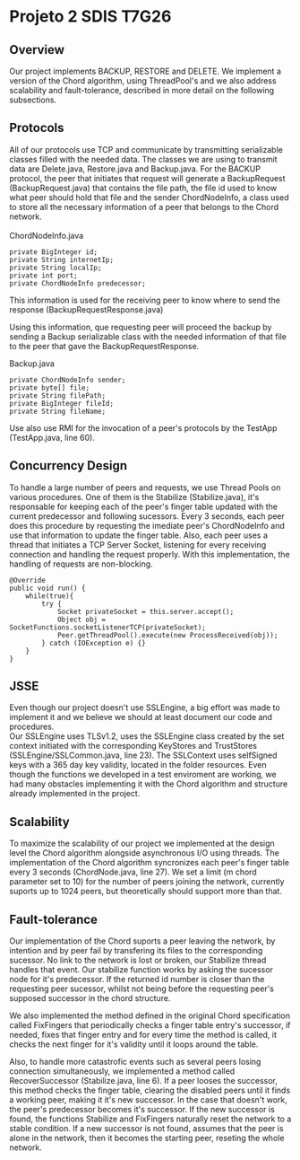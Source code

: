 # Projeto 2 SDIS T7G26

## Overview

Our project implements BACKUP, RESTORE and DELETE. We implement a version of the Chord algorithm, using ThreadPool's and we also address scalability and fault-tolerance, described in more detail on the following subsections.

## Protocols
All of our protocols use TCP and communicate by transmitting serializable classes filled with the needed data. The classes we are using to transmit data are Delete.java, Restore.java and Backup.java. For the BACKUP protocol, the peer that initiates that request will generate a BackupRequest (BackupRequest.java) that contains the file path, the file id used to know what peer should hold that file and the sender ChordNodeInfo, a class used to store all the necessary information of a peer that belongs to the Chord network. 
<br><br>
ChordNodeInfo.java

```
private BigInteger id;
private String internetIp;
private String localIp;
private int port;
private ChordNodeInfo predecessor;
```

This information is used for the receiving peer to know where to send the response (BackupRequestResponse.java)


Using this information, que requesting peer will proceed the backup by sending a Backup serializable class with the needed information of that file to the peer that gave the BackupRequestResponse. 

Backup.java
```
private ChordNodeInfo sender;
private byte[] file;
private String filePath;
private BigInteger fileId;
private String fileName;
```

Use also use RMI for the invocation of a peer's protocols by the TestApp (TestApp.java, line 60).

## Concurrency Design
To handle a large number of peers and requests, we use Thread Pools on various procedures. One of them is the Stabilize (Stabilize.java), it's responsable for keeping each of the peer's finger table updated with the current predecessor and following sucessors. Every 3 seconds, each peer does this procedure by requesting the imediate peer's ChordNodeInfo and use that information to update the finger table.
Also, each peer uses a thread that initiates a TCP Server Socket, listening for every receiving connection and handling the request properly. With this implementation, the handling of requests are non-blocking.
```
@Override
public void run() {
    while(true){
        try {
            Socket privateSocket = this.server.accept();
            Object obj = SocketFunctions.socketListenerTCP(privateSocket);
            Peer.getThreadPool().execute(new ProcessReceived(obj));
        } catch (IOException e) {}   
    }
}
```

## JSSE
Even though our project doesn't use SSLEngine, a big effort was made to implement it and we believe we should at least document our code and procedures. <br>
Our SSLEngine uses TLSv1.2, uses the SSLEngine class created by the set context initiated with the corresponding KeyStores and TrustStores (SSLEngine/SSLCommon.java, line 23). The SSLContext uses selfSigned keys with a 365 day key validity, located in the folder resources.
Even though the functions we developed in a test enviroment are working, we had many obstacles implementing it with the Chord algorithm and structure already implemented in the project.

## Scalability
To maximize the scalability of our project we implemented at the design level the Chord algorithm alongside asynchronous I/O using threads. The implementation of the Chord algorithm syncronizes each peer's finger table every 3 seconds (ChordNode.java, line 27).
We set a limit (m chord parameter set to 10) for the number of peers joining the network, currently suports up to 1024 peers, but theoretically should support more than that.


## Fault-tolerance
Our implementation of the Chord suports a peer leaving the network, by intention and by peer fail by transfering its files to the corresponding sucessor. No link to the network is lost or broken, our Stabilize thread handles that event. 
Our stabilize function works by asking the sucessor node for it's predecessor. If the returned id number is closer than the requesting peer sucessor, whilst not being before the requesting peer's supposed successor in the chord structure. 

We also implemented the method defined in the original Chord specification called FixFingers that periodically checks a finger table entry's successor, if needed, fixes that finger entry and for every time the method is called, it checks the next finger for it's validity until it loops around the table.

Also, to handle more catastrofic events such as several peers losing connection simultaneously, we implemented a method called RecoverSuccessor (Stabilize.java, line 6). If a peer looses the successor, this method checks the finger table, clearing the disabled peers until it finds a working peer, making it it's new successor. In the case that doesn't work, the peer's predecessor becomes it's successor. If the new successor is found, the functions Stabilize and FixFingers naturally reset the network to a stable condition. If a new successor is not found, assumes that the peer is alone in the network, then it becomes the starting peer, reseting the whole network.